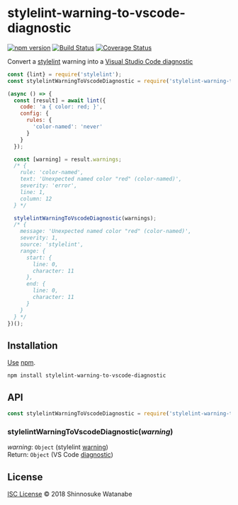 # stylelint-warning-to-vscode-diagnostic

[![npm version](https://img.shields.io/npm/v/stylelint-warning-to-vscode-diagnostic.svg)](https://www.npmjs.com/package/stylelint-warning-to-vscode-diagnostic)
[![Build Status](https://travis-ci.org/shinnn/stylelint-warning-to-vscode-diagnostic.svg?branch=master)](https://travis-ci.org/shinnn/stylelint-warning-to-vscode-diagnostic)
[![Coverage Status](https://img.shields.io/coveralls/shinnn/stylelint-warning-to-vscode-diagnostic.svg)](https://coveralls.io/github/shinnn/stylelint-warning-to-vscode-diagnostic?branch=master)

Convert a [stylelint](https://github.com/stylelint/stylelint) warning into a [Visual Studio Code diagnostic](https://code.visualstudio.com/Docs/extensionAPI/vscode-api#Diagnostic)

```javascript
const {lint} = require('stylelint');
const stylelintWarningToVscodeDiagnostic = require('stylelint-warning-to-vscode-diagnostic');

(async () => {
  const [result] = await lint({
    code: 'a { color: red; }',
    config: {
      rules: {
        'color-named': 'never'
      }
    }
  });

  const [warning] = result.warnings;
  /* {
    rule: 'color-named',
    text: 'Unexpected named color "red" (color-named)',
    severity: 'error',
    line: 1,
    column: 12
  } */

  stylelintWarningToVscodeDiagnostic(warnings);
  /* {
    message: 'Unexpected named color "red" (color-named)',
    severity: 1,
    source: 'stylelint',
    range: {
      start: {
        line: 0,
        character: 11
      },
      end: {
        line: 0,
        character: 11
      }
    }
  } */
})();
```

## Installation

[Use](https://docs.npmjs.com/cli/install) [npm](https://docs.npmjs.com/getting-started/what-is-npm).

```
npm install stylelint-warning-to-vscode-diagnostic
```

## API

```javascript
const stylelintWarningToVscodeDiagnostic = require('stylelint-warning-to-vscode-diagnostic');
```

### stylelintWarningToVscodeDiagnostic(*warning*)

*warning*: `Object` (stylelint [warning](https://github.com/stylelint/stylelint/blob/9.1.1/lib/createStylelintResult.js#L127-L131))  
Return: `Object` (VS Code [diagnostic](https://github.com/Microsoft/vscode-languageserver-node/blob/release/3.5.0/types/src/main.ts#L165-L192))

## License

[ISC License](./LICENSE) © 2018 Shinnosuke Watanabe
